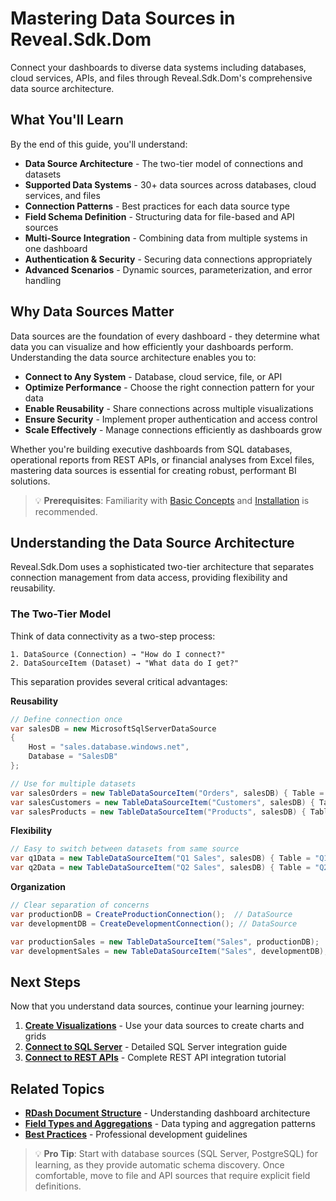 # Mastering Data Sources in Reveal.Sdk.Dom

Connect your dashboards to diverse data systems including databases, cloud services, APIs, and files through Reveal.Sdk.Dom's comprehensive data source architecture.

## What You'll Learn

By the end of this guide, you'll understand:

- **Data Source Architecture** - The two-tier model of connections and datasets
- **Supported Data Systems** - 30+ data sources across databases, cloud services, and files
- **Connection Patterns** - Best practices for each data source type
- **Field Schema Definition** - Structuring data for file-based and API sources
- **Multi-Source Integration** - Combining data from multiple systems in one dashboard
- **Authentication & Security** - Securing data connections appropriately
- **Advanced Scenarios** - Dynamic sources, parameterization, and error handling

## Why Data Sources Matter

Data sources are the foundation of every dashboard - they determine what data you can visualize and how efficiently your dashboards perform. Understanding the data source architecture enables you to:

- **Connect to Any System** - Database, cloud service, file, or API
- **Optimize Performance** - Choose the right connection pattern for your data
- **Enable Reusability** - Share connections across multiple visualizations
- **Ensure Security** - Implement proper authentication and access control
- **Scale Effectively** - Manage connections efficiently as dashboards grow

Whether you're building executive dashboards from SQL databases, operational reports from REST APIs, or financial analyses from Excel files, mastering data sources is essential for creating robust, performant BI solutions.

> 💡 **Prerequisites**: Familiarity with [Basic Concepts](../getting-started/basic-concepts.md) and [Installation](../getting-started/installation.md) is recommended.

## Understanding the Data Source Architecture

Reveal.Sdk.Dom uses a sophisticated two-tier architecture that separates connection management from data access, providing flexibility and reusability.

### The Two-Tier Model

Think of data connectivity as a two-step process:

```
1. DataSource (Connection) → "How do I connect?"
2. DataSourceItem (Dataset) → "What data do I get?"
```

This separation provides several critical advantages:

**Reusability**
```csharp
// Define connection once
var salesDB = new MicrosoftSqlServerDataSource
{
    Host = "sales.database.windows.net",
    Database = "SalesDB"
};

// Use for multiple datasets
var salesOrders = new TableDataSourceItem("Orders", salesDB) { Table = "Orders" };
var salesCustomers = new TableDataSourceItem("Customers", salesDB) { Table = "Customers" };
var salesProducts = new TableDataSourceItem("Products", salesDB) { Table = "Products" };
```

**Flexibility**
```csharp
// Easy to switch between datasets from same source
var q1Data = new TableDataSourceItem("Q1 Sales", salesDB) { Table = "Q1_Sales" };
var q2Data = new TableDataSourceItem("Q2 Sales", salesDB) { Table = "Q2_Sales" };
```

**Organization**
```csharp
// Clear separation of concerns
var productionDB = CreateProductionConnection();  // DataSource
var developmentDB = CreateDevelopmentConnection(); // DataSource

var productionSales = new TableDataSourceItem("Sales", productionDB);
var developmentSales = new TableDataSourceItem("Sales", developmentDB);
```

## Next Steps

Now that you understand data sources, continue your learning journey:

1. **[Create Visualizations](../how-to/visualizations/create-charts.md)** - Use your data sources to create charts and grids
2. **[Connect to SQL Server](../how-to/data-sources/connect-to-sql-server.md)** - Detailed SQL Server integration guide
3. **[Connect to REST APIs](../how-to/data-sources/connect-to-rest-api.md)** - Complete REST API integration tutorial

## Related Topics

- **[RDash Document Structure](rdash-document.md)** - Understanding dashboard architecture
- **[Field Types and Aggregations](types-and-enums.md)** - Data typing and aggregation patterns
- **[Best Practices](../best-practices.md)** - Professional development guidelines

> 💡 **Pro Tip**: Start with database sources (SQL Server, PostgreSQL) for learning, as they provide automatic schema discovery. Once comfortable, move to file and API sources that require explicit field definitions.
